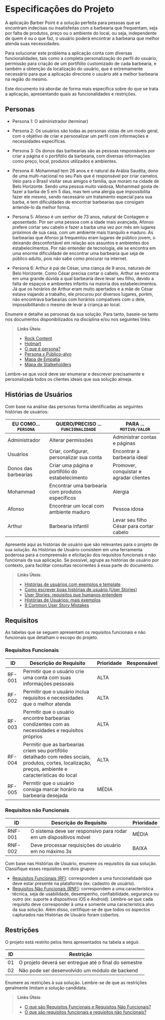 # Especificações do Projeto

A aplicação Barber Point é a solução perfeita para pessoas que se encontram indecisas ou insatisfeitas com a barbearia que frequentam, seja por falta de produtos, preço ou o ambiente do local, ou seja, independente de quem é ou o que faz, o usuário poderá encontrar a barbearia que melhor atenda suas necessidades.

Para solucionar este problema a aplicação conta com diversas funcionalidades, tais como a completa personalização do perfil do usuário, permissão para criação de um portifólio customizado de cada barbearia, e também a obtenção da localização do usuário, que é extremamente necessário para que a aplicação direcione o usuário até a melhor barbearia na região do mesmo. 

Este documento irá abordar de forma mais específica sobre do que se trata a aplicação, apresentando quais as funcionalidades e restrições.

## Personas

* Persona 1: O administrador (terminar)

* Persona 2: Os usuários são todas as personas vistas de um modo geral, com o objetivo de criar e personalizar um perfil com informações e necessidades específicas.

* Persona 3: Os donos das barbearias são as pessoas responsáveis por criar a página e o portifólio da barbearia, com diversas informações como preço, local, produtos utilizados e ambientes.

* Persona 4: Mohammad tem 26 anos e é natural da Arábia Saudita, dono de uma multi-nacional no seu País que é responsável por criar camelos. Veio para o Brasil visitar seus amigos e família, que moram na cidade de Belo Horizonte. Sendo uma pessoa muito vaidosa, Mohammad gosta de fazer a barba de 5 em 5 dias, mas tem uma alergia que impossibilita fazer ele mesmo, sendo necessário um tratamento especial para sua barba, e tem dificuldades de encontrar barbearias que consigam antende-lo da melhor forma.

* Persona 5: Afonso é um senhor de 73 anos, natural de Contagem e aposentado. Por ser uma pessoa com a idade mais avançada, Afonso prefere cortar seu cabelo e fazer a barba uma vez por mês em lugares próximos de sua casa, com um ambiente mais tranquilo e maduro. As barbearias que Afonso já frequentou eram lugares de público jovem, o deixando desconfortável em relação aos assuntos e ambientes dos estabelecimentos. Por não entender de tecnologia, ele se encontra em uma enorme dificuldade de encontrar uma barbearia que seja de público adulto, pois não sabe como procurar na internet.

* Persona 6: Arthur é pai de César, uma ciança de 9 anos, naturais de Belo Horizonte. Como César precisa cortar o cabelo, Arthur se encontra em uma grande dúvida a qual barbearia deve levar seu filho, devido a falta de espaços e ambientes infantis na maioria dos estabelecimentos. Já que os horários de Arthur eram muito apertados e a mãe de César estava viajando a trabalho, ele procurou por diversos lugares, porém, não encontrava barbearias com horários compatíveis com o dele, impossibilitando o mesmo de levar a criança ao local.



Enumere e detalhe as personas da sua solução. Para tanto, baseie-se tanto nos documentos disponibilizados na disciplina e/ou nos seguintes links:

> **Links Úteis**:
> - [Rock Content](https://rockcontent.com/blog/personas/)
> - [Hotmart](https://blog.hotmart.com/pt-br/como-criar-persona-negocio/)
> - [O que é persona?](https://resultadosdigitais.com.br/blog/persona-o-que-e/)
> - [Persona x Público-alvo](https://flammo.com.br/blog/persona-e-publico-alvo-qual-a-diferenca/)
> - [Mapa de Empatia](https://resultadosdigitais.com.br/blog/mapa-da-empatia/)
> - [Mapa de Stalkeholders](https://www.racecomunicacao.com.br/blog/como-fazer-o-mapeamento-de-stakeholders/)
>
Lembre-se que você deve ser enumerar e descrever precisamente e personalizada todos os clientes ideais que sua solução almeja.

## Histórias de Usuários

Com base na análise das personas forma identificadas as seguintes histórias de usuários:

|EU COMO... `PERSONA`| QUERO/PRECISO ... `FUNCIONALIDADE` |PARA ... `MOTIVO/VALOR`                 |
|--------------------|------------------------------------|----------------------------------------|
|Administrador       | Alterar permissões                        | Administrar contas e páginas    |
|Usuários            | Criar, configurar, personalizar sua conta | Encontrar a barbearia ideal     |
|Donos das barbearias| Criar uma página e portifólio do estabelecimento | Promover, conquistar e agradar clientes |
|Mohammad            | Encontrar uma barbearia com produtos específicos | Alergia                  |
|Afonso              | Encontrar um local com ambiente maduro    | Pessoa idosa                    |
|Arthur              | Barbearia infantil                        | Levar seu filho César para cortar cabelo |

Apresente aqui as histórias de usuário que são relevantes para o projeto de sua solução. As Histórias de Usuário consistem em uma ferramenta poderosa para a compreensão e elicitação dos requisitos funcionais e não funcionais da sua aplicação. Se possível, agrupe as histórias de usuário por contexto, para facilitar consultas recorrentes à essa parte do documento.

> **Links Úteis**:
> - [Histórias de usuários com exemplos e template](https://www.atlassian.com/br/agile/project-management/user-stories)
> - [Como escrever boas histórias de usuário (User Stories)](https://medium.com/vertice/como-escrever-boas-users-stories-hist%C3%B3rias-de-usu%C3%A1rios-b29c75043fac)
> - [User Stories: requisitos que humanos entendem](https://www.luiztools.com.br/post/user-stories-descricao-de-requisitos-que-humanos-entendem/)
> - [Histórias de Usuários: mais exemplos](https://www.reqview.com/doc/user-stories-example.html)
> - [9 Common User Story Mistakes](https://airfocus.com/blog/user-story-mistakes/)

## Requisitos

As tabelas que se seguem apresentam os requisitos funcionais e não funcionais que detalham o escopo do projeto.

### Requisitos Funcionais

|  ID  | Descrição do Requisito  | Prioridade | Responsável |
|------|-----------------------------------------|----| ----|
|RF-001| Permitir que o usuário crie uma conta com suas informações pessoais | ALTA |  |
|RF-002| Permitir que o usuário inclua requisitos e necessidades que o melhor atenda | ALTA | |
|RF-003| Permitir que o usuário encontre barbearias condizentes com as necessidades e requisitos próprios | ALTA | |
|RF-004| Permitir que as barbearias criem seu portifólio detalhado com redes sociais, produtos, cortes, localização, preços, ambiente e características do local | ALTA | |
|RF-005| Permitir que o usuário consiga marcar horário na barbearia desejada | MÉDIA | |

### Requisitos não Funcionais

|ID     | Descrição do Requisito  |Prioridade |
|-------|-------------------------|----|
|RNF-001| O sistema deve ser responsivo para rodar em um dispositivos móvel | MÉDIA | 
|RNF-002| Deve processar requisições do usuário em no máximo 3s |  BAIXA | 

Com base nas Histórias de Usuário, enumere os requisitos da sua solução. Classifique esses requisitos em dois grupos:

- [Requisitos Funcionais
 (RF)](https://pt.wikipedia.org/wiki/Requisito_funcional):
 correspondem a uma funcionalidade que deve estar presente na
  plataforma (ex: cadastro de usuário).
- [Requisitos Não Funcionais
  (RNF)](https://pt.wikipedia.org/wiki/Requisito_n%C3%A3o_funcional):
  correspondem a uma característica técnica, seja de usabilidade,
  desempenho, confiabilidade, segurança ou outro (ex: suporte a
  dispositivos iOS e Android).
Lembre-se que cada requisito deve corresponder à uma e somente uma
característica alvo da sua solução. Além disso, certifique-se de que
todos os aspectos capturados nas Histórias de Usuário foram cobertos.

## Restrições

O projeto está restrito pelos itens apresentados na tabela a seguir.

|ID| Restrição                                             |
|--|-------------------------------------------------------|
|01| O projeto deverá ser entregue até o final do semestre |
|02| Não pode ser desenvolvido um módulo de backend        |


Enumere as restrições à sua solução. Lembre-se de que as restrições geralmente limitam a solução candidata.

> **Links Úteis**:
> - [O que são Requisitos Funcionais e Requisitos Não Funcionais?](https://codificar.com.br/requisitos-funcionais-nao-funcionais/)
> - [O que são requisitos funcionais e requisitos não funcionais?](https://analisederequisitos.com.br/requisitos-funcionais-e-requisitos-nao-funcionais-o-que-sao/)

